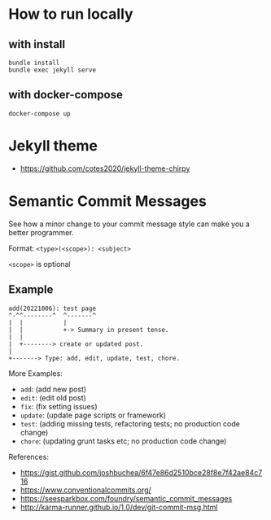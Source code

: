 # How to run locally

## with install

```
bundle install
bundle exec jekyll serve
```

## with docker-compose
```
docker-compose up
```

# Jekyll theme

- https://github.com/cotes2020/jekyll-theme-chirpy

# Semantic Commit Messages

See how a minor change to your commit message style can make you a better programmer.

Format: `<type>(<scope>): <subject>`

`<scope>` is optional

## Example

```
add(20221006): test page
^-^^--------^  ^-------^
|  |           |
|  |           +-> Summary in present tense.
|  |
|  +--------> create or updated post.
|
+-------> Type: add, edit, update, test, chore.
```

More Examples:

- `add`: (add new post)
- `edit`: (edit old post)
- `fix`: (fix setting issues)
- `update`: (update page scripts or framework)
- `test`: (adding missing tests, refactoring tests; no production code change)
- `chore`: (updating grunt tasks etc; no production code change)

References:

- https://gist.github.com/joshbuchea/6f47e86d2510bce28f8e7f42ae84c716
- https://www.conventionalcommits.org/
- https://seesparkbox.com/foundry/semantic_commit_messages
- http://karma-runner.github.io/1.0/dev/git-commit-msg.html
